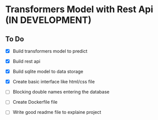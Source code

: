 # Transformers Model with Rest Api (IN DEVELOPMENT)

## To Do
- [x] Build transformers model to predict
- [x] Build rest api  
- [x] Build sqlite model to data storage
- [x] Create basic interface like html/css file
- [ ] Blocking double names entering the database
- [ ] Create Dockerfile file
- [ ] Write good readme file to explaine project

